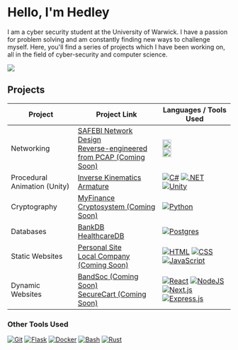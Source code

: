 # Hello, I'm Hedley

I am a cyber security student at the University of Warwick. I have a passion for problem solving and am constantly finding new ways to challenge myself. Here, you'll find a series of projects which I have been working on, all in the field of cyber-security and computer science.

<a href="https://www.linkedin.com/in/hedley-benaiges-2179011b7"><img src="https://img.shields.io/badge/-LinkedIn-0072b1?&style=for-the-badge&logo=linkedin&logoColor=white" /></a>


## Projects

| Project                                         | Project Link         | Languages / Tools Used |
|-----------------------------------------------|----------------------------|--------------------|
| Networking          | <a href="https://github.com/HedleyBenaiges/SAFEBI-Network/tree/main">SAFEBI Network Design</a><br/><a href="">Reverse-engineered from PCAP (Coming Soon)</a>| <img src="https://img.shields.io/badge/Packet_tracer-1D6A9A?style=for-the-badge&logo=Cisco&logoColor=white" style="height: 20px"/><br/><img src="https://img.shields.io/badge/-Wireshark-%231679A7?style=for-the-badge&logo=wireshark&logoColor=white" style="height: 20px"/> |
| Procedural Animation (Unity)          | <a href="https://github.com/HedleyBenaiges/IK_Arm_Unity">Inverse Kinematics Armature</a>| [![C#](https://custom-icon-badges.demolab.com/badge/C%23-%23239120.svg?logo=cshrp&logoColor=white)](#) [![.NET](https://img.shields.io/badge/.NET-512BD4?logo=dotnet&logoColor=fff)](#) [![Unity](https://img.shields.io/badge/-Unity-%23444444?logo=Unity)](#)|
| Cryptography | <a href="">MyFinance Cryptosystem (Coming Soon)</a> | [![Python](https://img.shields.io/badge/Python-3776AB?logo=python&logoColor=fff)](#) |
| Databases | <a href="https://github.com/HedleyBenaiges/BankDB">BankDB</a><br/><a href="https://github.com/HedleyBenaiges/HealthcareDB/blob/main/README.md">HealthcareDB</a> | [![Postgres](https://img.shields.io/badge/Postgres-%23316192.svg?logo=postgresql&logoColor=white)](#) |
| Static Websites | <a href="">Personal Site</a><br/><a href="https://hedleybenaiges.github.io">Local Company (Coming Soon)</a> | [![HTML](https://img.shields.io/badge/HTML-%23E34F26.svg?logo=html5&logoColor=white)](#) [![CSS](https://img.shields.io/badge/CSS-1572B6?logo=css3&logoColor=fff)](#) [![JavaScript](https://img.shields.io/badge/JavaScript-F7DF1E?logo=javascript&logoColor=000)](#)
| Dynamic Websites | <a href="">BandSoc (Coming Soon)</a><br/><a href="">SecureCart (Coming Soon)</a> | [![React](https://img.shields.io/badge/React-%2320232a.svg?logo=react&logoColor=%2361DAFB)](#) [![NodeJS](https://img.shields.io/badge/Node.js-6DA55F?logo=node.js&logoColor=white)](#) [![Next.js](https://img.shields.io/badge/Next.js-black?logo=next.js&logoColor=white)](#) [![Express.js](https://img.shields.io/badge/Express.js-%23404d59.svg?logo=express&logoColor=%2361DAFB)](#)

### Other Tools Used
[![Git](https://img.shields.io/badge/Git-F05032?logo=git&logoColor=fff)](#)
[![Flask](https://img.shields.io/badge/Flask-000?logo=flask&logoColor=fff)](#)
[![Docker](https://img.shields.io/badge/Docker-2496ED?logo=docker&logoColor=fff)](#)
[![Bash](https://img.shields.io/badge/Bash-4EAA25?logo=gnubash&logoColor=fff)](#)
[![Rust](https://img.shields.io/badge/Rust-%23000000.svg?e&logo=rust&logoColor=white)](#)

